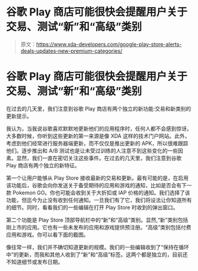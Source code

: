 # 谷歌 Play 商店可能很快会提醒用户关于交易、测试“新”和“高级”类别

> 原文：<https://www.xda-developers.com/google-play-store-alerts-deals-updates-new-premium-categories/>

# 谷歌 Play 商店可能很快会提醒用户关于交易、测试“新”和“高级”类别

在过去的几天里，我们注意到谷歌 Play 商店有两个独立的新功能:交易和新类别的更新提示。

我认为，当我说谷歌喜欢默默地更新他们的应用程序时，任何人都不会感到惊讶。大多数时候，你听到这些更新的第一来源是像 XDA 这样的技术门户网站。此外，考虑到他们经常进行服务器端更新，而不仅仅是推出更新的 APK，所以很难跟踪他们。逐步推出和 A/B 测试也是让未受过训练的人注意不到这些变化的一些因素。显然，我们一直在密切关注这些事件。在过去的几天里，我们注意到谷歌 Play 商店有两个独立的新特征。

第一个让用户能够从 Play Store 接收最新的交易和更新。最有可能的是，在启用该功能后，谷歌会向你发送关于备受期待的应用和游戏的通知，比如是否会有下一款 Pokemon GO。你也可能会收到关于大折扣或 IAP 价格的通知。我们选择了该功能，但迄今为止没有收到任何通知。一旦我们有了它，我们将设法让你知道所有的细节。同时，看看我们的一些编辑在打开 Play Store 时收到的弹出窗口。

第二个功能是 Play Store 顶部导航栏中的“新”和“高级”类别。显然,“新”类别包括刚上市的应用。它也有一些未发布的应用和游戏提供预注册。“高级”类别包括付费应用和游戏。你可以看下面的截图。

像往常一样，我们并不确切知道更新的规模。我们的一些编辑收到了“保持在循环中”的更新，而我和其他人收到了“新”和“高级”标签。这两个都是独立的，目前还不知道细节或发布日期。